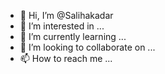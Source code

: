 - 👋 Hi, I’m @Salihakadar
- 👀 I’m interested in ...
- 🌱 I’m currently learning ...
- 💞️ I’m looking to collaborate on ...
- 📫 How to reach me ...

<!---
Salihakadar/Salihakadar is a ✨ special ✨ repository because its `README.md` (this file) appears on your GitHub profile.
You can click the Preview link to take a look at your changes.
--->
